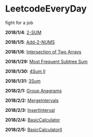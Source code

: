 # LeetcodeEveryDay
fight for a job

**2018/1/4**: [2-SUM](./2-SUM.md)

**2018/1/5**: [Add-2-NUMS](./Add-2-NUMS.md)

**2018/1/6**: [Intersection of Two Arrays](./IntersectionOfTwoArrays.md)

**2018/1/29:** [Most Frequent Subtree Sum](./MostFrequentSubtreeSum.md)

**2018/1/30:** [4Sum Ⅱ](./4SumⅡ.md)

**2018/1/31:** [3Sum](./3Sum.md)

**2018/2/1:** [Group Anagrams](./GroupAnagrams.md)

**2018/2/2:** [MergeIntervals](./MergeIntervals.md)

**2018/2/3:** [InsertInterval](./InsertInterval.md)

**2018/2/4:** [BasicCalculator](./BasicCalculator.md)

**2018/2/5:** [BasicCalculatorⅡ](./BasicCalculatorⅡ.md)